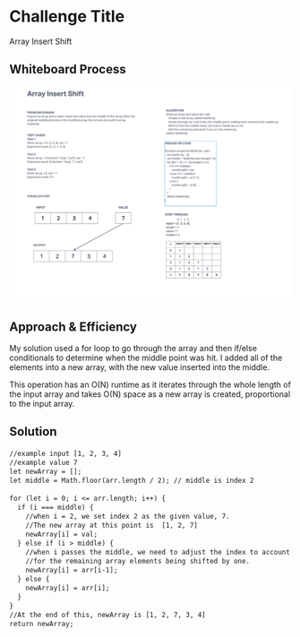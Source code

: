 # Challenge Title
Array Insert Shift

## Whiteboard Process
![image](./Whiteboard.png)

## Approach & Efficiency
My solution used a for loop to go through the array and then if/else conditionals to determine when the
middle point was hit. I added all of the elements into a new array, with the new value inserted into the middle.

This operation has an O(N) runtime as it iterates through the whole length of the input array and takes O(N) space as a new array is created, proportional to the input array.

## Solution
    //example input [1, 2, 3, 4]
    //example value 7
    let newArray = [];
    let middle = Math.floor(arr.length / 2); // middle is index 2

    for (let i = 0; i <= arr.length; i++) {
      if (i === middle) {
        //when i = 2, we set index 2 as the given value, 7.
        //The new array at this point is  [1, 2, 7]
        newArray[i] = val;
      } else if (i > middle) {
        //when i passes the middle, we need to adjust the index to account
        //for the remaining array elements being shifted by one.
        newArray[i] = arr[i-1];
      } else {
        newArray[i] = arr[i];
      }
    }
    //At the end of this, newArray is [1, 2, 7, 3, 4]
    return newArray;
